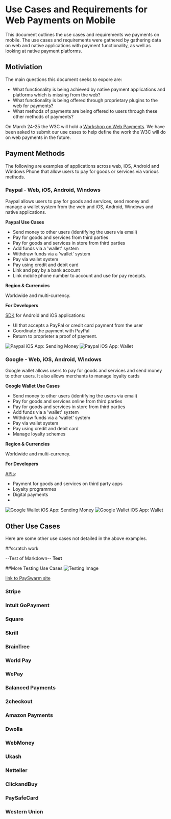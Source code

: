 Use Cases and Requirements for Web Payments on Mobile
==================

This document outlines the use cases and requirements we payments on mobile. The use cases and requirements were gathered by gathering data on web and native applications with payment functionality, as well as looking at native payment platforms. 


## Motiviation
The main questions this document seeks to expore are:
* What functionality is being achieved by native payment applications and platforms which is missing from the web?
* What functionality is being offered through proprietary plugins to the web for payments?
* What methods of payments are being offered to users through these other methods of payments?

On March 24-25 the W3C will hold a [Workshop on Web Payments](http://www.w3.org/2013/10/payments/Overview.html). We have been asked to submit our use cases to help define the work the W3C will do on web payments in the future. 

## Payment Methods

The following are examples of applications across web, iOS, Android and Windows Phone that allow users to pay for goods or services via various methods. 

### Paypal - Web, iOS, Android, Windows
Paypal allows users to pay for goods and services, send money and manage a wallet system from the web and iOS, Android, Windows and native applications.

__Paypal Use Cases__
* Send money to other users (identifying the users via email)
* Pay for goods and services from third parties
* Pay for goods and services in store from third parties
* Add funds via a 'wallet' system
* Withdraw funds via a 'wallet' system
* Pay via wallet system
* Pay using credit and debit card
* Link and pay by a bank acocunt
* Link mobile phone number to account and use for pay receipts.

__Region & Currencies__

Worldwide and multi-currency.

__For Developers__

[SDK](https://developer.paypal.com/webapps/developer/docs/integration/mobile/mobile-sdk-overview/) for Android and iOS applications:
* UI that accepts a PayPal or credit card payment from the user
* Coordinate the payment with PayPal
* Return to proprieter a proof of payment.

![Paypal iOS App: Sending Money](images/paypaliOSsend.jpeg) 
![Paypal iOS App: Wallet](images/paypaliOSwallet.jpeg) 

### Google - Web, iOS, Android, Windows
Google wallet allows users to pay for goods and services and send money to other users. It also allows merchants to manage loyalty cards 

__Google Wallet Use Cases__
* Send money to other users (identifying the users via email)
* Pay for goods and services online from third parties
* Pay for goods and services in store from third parties
* Add funds via a 'wallet' system
* Withdraw funds via a 'wallet' system
* Pay via wallet system
* Pay using credit and debit card
* Manage loyalty schemes

__Region & Currencies__

Worldwide and multi-currency.

__For Developers__

[APIs](https://developers.google.com/wallet/):
* Payment for goods and services on third party apps
* Loyalty programmes
* Digital payments
* 

![Google Wallet iOS App: Sending Money](images/googlewalletiossend.jpeg) 
![Google Wallet iOS App: Wallet](images/googlewalletios.jpeg) 

## Other Use Cases
Here are some other use cases not detailed in the above examples.

##scratch work

--Test of Markdown-- __Test__

##More Testing Use Cases
![Testing Image](images/120_542509195157_3675_n.jpg)

[link to PaySwarm site](http://payswarm.com)

### Stripe

### Intuit GoPayment

### Square

### Skrill

### BrainTree

### World Pay

### WePay

### Balanced Payments

### 2checkout

### Amazon Payments

### Dwolla

### WebMoney

### Ukash

### Netteller

### ClickandBuy

### PaySafeCard

### Western Union
